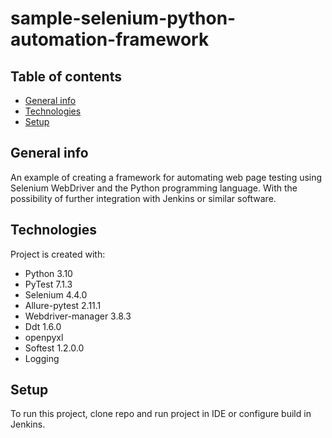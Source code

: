 # sample-selenium-python-automation-framework

## Table of contents
* [General info](#general-info)
* [Technologies](#technologies)
* [Setup](#setup)

## General info
An example of creating a framework for automating web page testing using Selenium WebDriver and the Python programming language. With the possibility of further integration with Jenkins or similar software.

## Technologies
Project is created with:
* Python 3.10
* PyTest 7.1.3
* Selenium 4.4.0
* Allure-pytest 2.11.1
* Webdriver-manager 3.8.3
* Ddt 1.6.0
* openpyxl
* Softest 1.2.0.0
* Logging

## Setup
To run this project, clone repo and run project in IDE or configure build in Jenkins.
